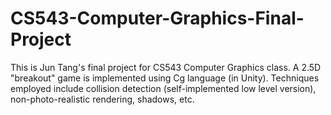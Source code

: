 CS543-Computer-Graphics-Final-Project
=====================================

This is Jun Tang's final project for CS543 Computer Graphics class. A 2.5D "breakout" game is implemented using Cg language (in Unity). Techniques employed include collision detection (self-implemented low level version), non-photo-realistic rendering, shadows, etc. 
